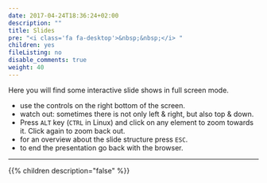 ```yaml
---
date: 2017-04-24T18:36:24+02:00
description: ""
title: Slides
pre: "<i class='fa fa-desktop'>&nbsp;&nbsp;</i> "
children: yes
fileListing: no
disable_comments: true
weight: 40
---
```


Here you will find some interactive slide shows in full screen mode.

* use the controls on the right bottom of the screen.
* watch out: sometimes there is not only left & right, but also top & down.
* Press `ALT` key (`CTRL` in Linux) and click on any element to zoom towards it. Click again to zoom back out.
* for an overview about the slide structure press `ESC`.
* to end the presentation go back with the browser.

***

{{% children description="false" %}}
